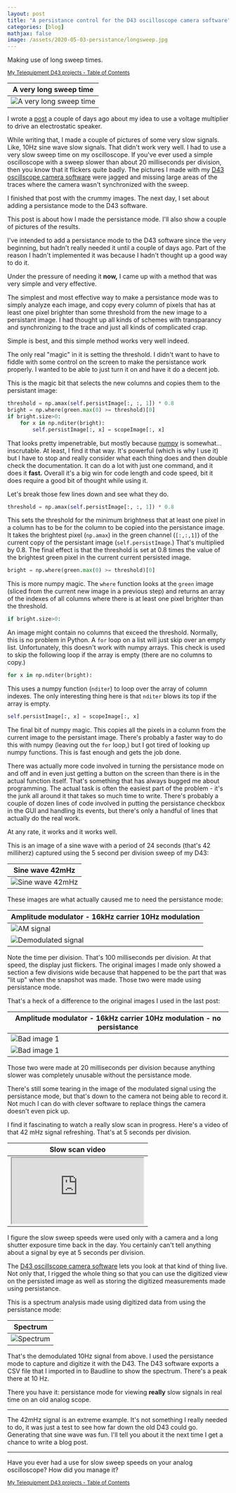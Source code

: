 ```yaml
---
layout: post
title: "A persistance control for the D43 oscilloscope camera software"
categories: [blog]
mathjax: false
image: /assets/2020-05-03-persistance/longsweep.jpg
---   
```

Making use of long sweep times.

<sub>[My Telequipment D43 projects - Table of Contents](d43toc)</sub>

|A very long sweep time|
|---------------|
|![A very long sweep time](/assets/2020-05-03-persistance/longsweep.jpg)|

I wrote a [post](am-multiplier) a couple of days ago about my idea to use a voltage multiplier to drive an electrostatic speaker.

While writing that, I made a couple of pictures of some very slow signals.  Like, 10Hz sine wave slow signals.  That didn't work very well.  I had to use a very slow sweep time on my oscilloscope.  If you've ever used a simple oscilloscope with a sweep slower than about 20 milliseconds per division, then you know that it flickers quite badly.  The pictures I made with my [D43 oscillscope camera software](https://github.com/JosephEoff/D43) were jagged and missing large areas of the traces where the camera wasn't synchronized with the sweep.

I finished that post with the crummy images.  The next day, I set about adding a persistance mode to the D43 software.

This post is about how I made the persistance mode.  I'll also show a couple of pictures of the results.

I've intended to add a persistance mode to the D43 software since the very beginning, but hadn't really needed it until a couple of days ago.  Part of the reason I hadn't implemented it was because I hadn't thought up a good way to do it.

Under the pressure of needing it **now,** I came up with a method that was very simple and very effective.

The simplest and most effective way to make a persistance mode was to simply analyze each image, and copy every column of pixels that has at least one pixel brighter than some threshold from the new image to a persistant image.  I had thought up all kinds of schemes with transparancy and synchronizing to the trace and just all kinds of complicated crap.

Simple is best, and this simple method works very well indeed.

The only real "magic" in it is setting the threshold.  I didn't want to have to fiddle with some control on the screen to make the persistance work properly.  I wanted to be able to just turn it on and have it do a decent job.

This is the magic bit that selects the new columns and copies them to the persistant image:

```python
threshold = np.amax(self.persistImage[:, :, 1]) * 0.8
bright = np.where(green.max(0) >= threshold)[0]
if bright.size>0:
    for x in np.nditer(bright):
        self.persistImage[:, x] = scopeImage[:, x]
```
        
That looks pretty impenetrable, but mostly because [numpy](https://numpy.org/) is somewhat... inscrutable.  At least, I find it that way.  It's powerful (which is why I use it) but I have to stop and really consider what each thing does and then double check the documentation.  It can do a lot with just one command, and it does it **fast.**  Overall it's a big win for code length and code speed, bit it does require a good bit of thought while using it.

Let's break those few lines down and see what they do.

```python
threshold = np.amax(self.persistImage[:, :, 1]) * 0.8
```

This sets the threshold for the minimum brightness that at least one pixel in a column has to be for the column to be copied into the persistance image.  It takes the brightest pixel (`np.amax`) in the green channel (`[:,:,1]`) of the current copy of the persistant image (`self.persistImage`.)  That's multiplied by 0.8.  The final effect is that the threshold is set at 0.8 times the value of the brightest green pixel in the current current persisted image.

```python
bright = np.where(green.max(0) >= threshold)[0]
```
This is more numpy magic.  The `where` function looks at the `green` image (sliced from the current new image in a previous step) and returns an array of the indexes of all columns where there is at least one pixel brighter than the threshold.

```python
if bright.size>0:
```
An image might contain no columns that exceed the threshold.  Normally, this is no problem in Python.  A `for` loop on a list will just skip over an empty list.  Unfortunately, this doesn't work with numpy arrays.  This check is used to skip the following loop if the array is empty (there are no columns to copy.)

```python
for x in np.nditer(bright):
```
This uses a numpy function (`nditer`) to loop over the array of column indexes.  The only interesting thing here is that `nditer` blows its top if the array is empty.
 
```python
self.persistImage[:, x] = scopeImage[:, x]
```

The final bit of numpy magic.  This copies all the pixels in a column from the current image to the persistant image.  There's probably a faster way to do this with numpy (leaving out the `for` loop,) but I got tired of looking up numpy functions.  This is fast enough and gets the job done.

There was actually more code involved in turning the persistance mode on and off and in even just getting a button on the screen than there is in the actual function itself.  That's something that has always bugged me about programming.  The actual task is often the easiest part of the problem - it's the junk all around it that takes so much time to write.  There's probably a couple of dozen lines of code involved in putting the persistance checkbox in the GUI and handling its events, but there's only a handful of lines that actually do the real work.

At any rate, it works and it works well.

This is an image of a sine wave with a period of 24 seconds (that's 42 milliherz) captured using the 5 second per division sweep of my D43:

|Sine wave 42mHz|
|---------------|
|![Sine wave 42mHz](/assets/2020-05-03-persistance/42-millihz.png)|

These images are what actually caused me to need the persistance mode:


|Amplitude modulator - 16kHz carrier 10Hz modulation|
|---------------|
|![AM signal](/assets/2020-05-03-persistance/2.png)|
|![Demodulated signal](/assets/2020-05-03-persistance/4.png)|

Note the time per division.  That's 100 milliseconds per division.  At that speed, the display just flickers.  The original images I made only showed a section a few divisions wide because that happened to be the part that was "lit up" when the snapshot was made.  Those two were made using persistance mode.  

That's a heck of a difference to the original images I used in the last post:

|Amplitude modulator - 16kHz carrier 10Hz modulation - no persistance|
|---------------|
|![Bad image 1](/assets/2020-05-03-persistance/bad1.png)|
|![Bad image 1](/assets/2020-05-03-persistance/bad2.png)|

Those two were made at 20 milliseconds per division because anything slower was completely unusable without the persistance mode.

There's still some tearing in the image of the modulated signal using the persistance mode, but that's down to the camera not being able to record it.  Not much I can do with clever software to replace things the camera doesn't even pick up.

I find it fascinating to watch a really slow scan in progress.  Here's a video of that 42 mHz signal refreshing.  That's at 5 seconds per division.

|Slow scan video|
|---------------|
| <iframe src="https://josepheoff.github.io/assets/2020-05-03-persistance/slowscan.mp4" frameborder="1"> </iframe> |

I figure the slow sweep speeds were used only with a camera and a long shutter exposure time back in the day.  You certainly can't tell anything about a signal by eye at 5 seconds per division.

The [D43 oscillscope camera software](https://github.com/JosephEoff/D43) lets you look at that kind of thing live.  Not only that, I rigged the whole thing so that you can use the digitized view on the persisted image as well as storing the digitized measurements made using persistance.

This is a spectrum analysis made using digitized data from using the persistance mode:

|Spectrum|
|---------------|
|![Spectrum](/assets/2020-05-03-persistance/spectrum.png)|

That's the demodulated 10Hz signal from above.  I used the persistance mode to capture and digitize it with the D43.  The D43 software exports a CSV file that I imported in to Baudline to show the spectrum.  There's a peak there at 10 Hz.

There you have it:  persistance mode for viewing **really** slow signals in real time on an old analog scope.

--------

The 42mHz signal is an extreme example.  It's not something I really needed to do, it was just a test to see how far down the old D43 could go.  Generating that sine wave was fun.  I'll tell you about it the next time I get a chance to write a blog post.

-------

Have you ever had a use for slow sweep speeds on your analog oscilloscope?  How did you manage it?

<sub>[My Telequipment D43 projects - Table of Contents](d43toc)</sub>

